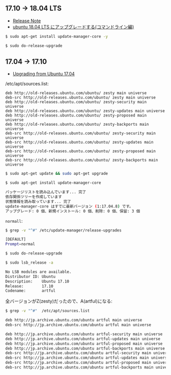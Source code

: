 ## 17.10 -> 18.04 LTS

- [Release Note](https://wiki.ubuntu.com/BionicBeaver/ReleaseNotes)
- [ubuntu 18.04 LTS にアップグレードする(コマンドライン編)](https://qiita.com/TsutomuNakamura/items/bbd712e3afe5f4bacfac)

~~~bash 
$ sudo apt-get install update-manager-core -y
~~~

~~~bash 
$ sudo do-release-upgrade
~~~




## 17.04 -> 17.10

- [Upgrading from Ubuntu 17.04](https://wiki.ubuntu.com/ArtfulAardvark/ReleaseNotes#Upgrading_from_Ubuntu_17.04)

/etc/apt/sources.list:

~~~
deb http://old-releases.ubuntu.com/ubuntu/ zesty main universe
deb-src http://old-releases.ubuntu.com/ubuntu/ zesty main universe
deb http://old-releases.ubuntu.com/ubuntu/ zesty-security main universe
deb http://old-releases.ubuntu.com/ubuntu/ zesty-updates main universe
deb http://old-releases.ubuntu.com/ubuntu/ zesty-proposed main universe
deb http://old-releases.ubuntu.com/ubuntu/ zesty-backports main universe
deb-src http://old-releases.ubuntu.com/ubuntu/ zesty-security main universe
deb-src http://old-releases.ubuntu.com/ubuntu/ zesty-updates main universe
deb-src http://old-releases.ubuntu.com/ubuntu/ zesty-proposed main universe
deb-src http://old-releases.ubuntu.com/ubuntu/ zesty-backports main universe
~~~

~~~bash
$ sudo apt-get update && sudo apt-get upgrade
~~~

~~~bash
$ sudo apt-get install update-manager-core

パッケージリストを読み込んでいます... 完了
依存関係ツリーを作成しています       
状態情報を読み取っています... 完了
update-manager-core はすでに最新バージョン (1:17.04.8) です。
アップグレード: 0 個、新規インストール: 0 個、削除: 0 個、保留: 3 個
~~~

`normall`:

~~~bash
$ grep -v "^#" /etc/update-manager/release-upgrades

[DEFAULT]
Prompt=normal
~~~

~~~bash
$ sudo do-release-upgrade
~~~

~~~bash
$ sudo lsb_release -a

No LSB modules are available.
Distributor ID: Ubuntu
Description:    Ubuntu 17.10
Release:        17.10
Codename:       artful
~~~

全バージョンがZ(zesty)だったので、A(artful)になる:

~~~bash
$ grep -v "^#"  /etc/apt/sources.list

deb http://jp.archive.ubuntu.com/ubuntu artful main universe
deb-src http://jp.archive.ubuntu.com/ubuntu artful main universe

deb http://jp.archive.ubuntu.com/ubuntu artful-security main universe
deb http://jp.archive.ubuntu.com/ubuntu artful-updates main universe
deb http://jp.archive.ubuntu.com/ubuntu artful-proposed main universe
deb http://jp.archive.ubuntu.com/ubuntu artful-backports main universe
deb-src http://jp.archive.ubuntu.com/ubuntu artful-security main universe
deb-src http://jp.archive.ubuntu.com/ubuntu artful-updates main universe
deb-src http://jp.archive.ubuntu.com/ubuntu artful-proposed main universe
deb-src http://jp.archive.ubuntu.com/ubuntu artful-backports main universe
~~~
